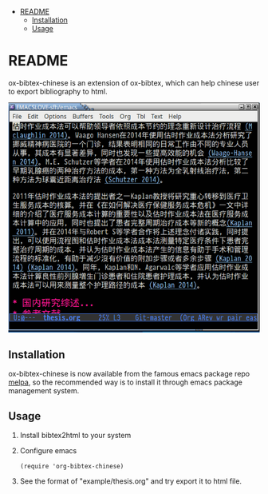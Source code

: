 - [README](#readme)
  - [Installation](#installation)
  - [Usage](#usage)

# README<a id="org411c38e"></a>

ox-bibtex-chinese is an extension of ox-bibtex, which can help chinese user
to export bibliography to html.

![img](./snapshots/ox-bibtex-chinese.gif)

## Installation<a id="orgf17f927"></a>

ox-bibtex-chinese is now available from the famous emacs package repo
[melpa](http://melpa.milkbox.net/), so the recommended way is to install it
through emacs package management system.

## Usage<a id="org7db5cc7"></a>

1.  Install bibtex2html to your system
2.  Configure emacs

        (require 'org-bibtex-chinese)
3.  See the format of "example/thesis.org" and try export it to html file.
